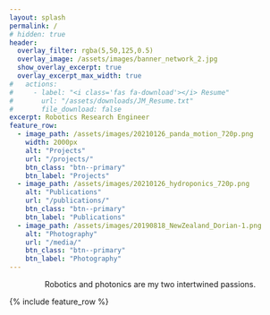 ```yaml
---
layout: splash
permalink: /
# hidden: true
header:
  overlay_filter: rgba(5,50,125,0.5)
  overlay_image: /assets/images/banner_network_2.jpg
  show_overlay_excerpt: true
  overlay_excerpt_max_width: true
#   actions:
#     - label: "<i class='fas fa-download'></i> Resume"
#       url: "/assets/downloads/JM_Resume.txt"
#       file_download: false
excerpt: Robotics Research Engineer
feature_row:
  - image_path: /assets/images/20210126_panda_motion_720p.png
    width: 2000px
    alt: "Projects"
    url: "/projects/"
    btn_class: "btn--primary"
    btn_label: "Projects"
  - image_path: /assets/images/20210126_hydroponics_720p.png
    alt: "Publications"
    url: "/publications/"
    btn_class: "btn--primary"
    btn_label: "Publications"
  - image_path: /assets/images/20190818_NewZealand_Dorian-1.png
    alt: "Photography"
    url: "/media/"
    btn_class: "btn--primary"
    btn_label: "Photography"      
---
```


<!-- *Any sufficiently advanced technology is indistinguishable from magic.* - Arthur C. Clarke -->

<!-- <div>
    <p style="margin: 0 20% 0.2em 20%; text-align: center; font-size: 1.125em; text-transform: uppercase; font-style: italic;">Any sufficiently advanced technology is indistinguishable from magic.</p>
    <p style="margin: 0 20% 1.3em 20%; text-align: center; font-size: 1em; border-bottom: 1px solid #aaa;">- Arthur C. Clarke</p>
</div> -->



<p style="text-align: center; width: 85%; margin: 0 auto 0.75em auto;">
Robotics and photonics are my two intertwined passions. 
<br>
<!-- <a href="/about_me/">Learn more about me...</a> -->
</p>

{% include feature_row %}



